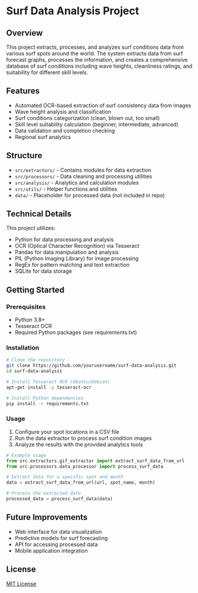 # Surf Data Analysis Project

## Overview
This project extracts, processes, and analyzes surf conditions data from various surf spots around the world. The system extracts data from surf forecast graphs, processes the information, and creates a comprehensive database of surf conditions including wave heights, cleanliness ratings, and suitability for different skill levels.

## Features
- Automated OCR-based extraction of surf consistency data from images
- Wave height analysis and classification
- Surf conditions categorization (clean, blown out, too small)
- Skill level suitability calculation (beginner, intermediate, advanced)
- Data validation and completion checking
- Regional surf analytics

## Structure
- `src/extractors/` - Contains modules for data extraction
- `src/processors/` - Data cleaning and processing utilities
- `src/analysis/` - Analytics and calculation modules
- `src/utils/` - Helper functions and utilities
- `data/` - Placeholder for processed data (not included in repo)

## Technical Details
This project utilizes:
- Python for data processing and analysis
- OCR (Optical Character Recognition) via Tesseract
- Pandas for data manipulation and analysis
- PIL (Python Imaging Library) for image processing
- RegEx for pattern matching and text extraction
- SQLite for data storage

## Getting Started

### Prerequisites
- Python 3.8+
- Tesseract OCR
- Required Python packages (see requirements.txt)

### Installation
```bash
# Clone the repository
git clone https://github.com/yourusername/surf-data-analysis.git
cd surf-data-analysis

# Install Tesseract OCR (Ubuntu/Debian)
apt-get install -y tesseract-ocr

# Install Python dependencies
pip install -r requirements.txt
```

### Usage
1. Configure your spot locations in a CSV file
2. Run the data extractor to process surf condition images
3. Analyze the results with the provided analytics tools

```python
# Example usage
from src.extractors.gif_extractor import extract_surf_data_from_url
from src.processors.data_processor import process_surf_data

# Extract data for a specific spot and month
data = extract_surf_data_from_url(url, spot_name, month)

# Process the extracted data
processed_data = process_surf_data(data)
```

## Future Improvements
- Web interface for data visualization
- Predictive models for surf forecasting
- API for accessing processed data
- Mobile application integration

## License
[MIT License](LICENSE)